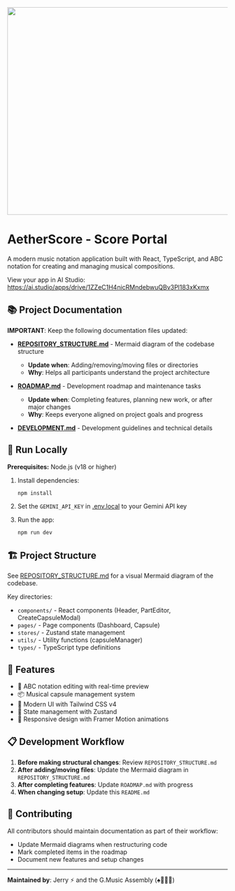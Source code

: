 <div align="center">
<img width="1200" height="475" alt="GHBanner" src="https://github.com/user-attachments/assets/0aa67016-6eaf-458a-adb2-6e31a0763ed6" />
</div>

# AetherScore - Score Portal

A modern music notation application built with React, TypeScript, and ABC notation for creating and managing musical compositions.

View your app in AI Studio: https://ai.studio/apps/drive/1ZZeC1H4nicRMndebwuQBv3Pl183xKxmx

## 📚 Project Documentation

**IMPORTANT**: Keep the following documentation files updated:

- **[REPOSITORY_STRUCTURE.md](REPOSITORY_STRUCTURE.md)** - Mermaid diagram of the codebase structure
  - **Update when**: Adding/removing/moving files or directories
  - **Why**: Helps all participants understand the project architecture

- **[ROADMAP.md](ROADMAP.md)** - Development roadmap and maintenance tasks
  - **Update when**: Completing features, planning new work, or after major changes
  - **Why**: Keeps everyone aligned on project goals and progress

- **[DEVELOPMENT.md](DEVELOPMENT.md)** - Development guidelines and technical details

## 🚀 Run Locally

**Prerequisites:**  Node.js (v18 or higher)

1. Install dependencies:
   ```bash
   npm install
   ```

2. Set the `GEMINI_API_KEY` in [.env.local](.env.local) to your Gemini API key

3. Run the app:
   ```bash
   npm run dev
   ```

## 🏗️ Project Structure

See [REPOSITORY_STRUCTURE.md](REPOSITORY_STRUCTURE.md) for a visual Mermaid diagram of the codebase.

Key directories:
- `components/` - React components (Header, PartEditor, CreateCapsuleModal)
- `pages/` - Page components (Dashboard, Capsule)
- `stores/` - Zustand state management
- `utils/` - Utility functions (capsuleManager)
- `types/` - TypeScript type definitions

## 🎯 Features

- 🎵 ABC notation editing with real-time preview
- 📦 Musical capsule management system
- 🎨 Modern UI with Tailwind CSS v4
- 🔄 State management with Zustand
- 📱 Responsive design with Framer Motion animations

## 📋 Development Workflow

1. **Before making structural changes**: Review `REPOSITORY_STRUCTURE.md`
2. **After adding/moving files**: Update the Mermaid diagram in `REPOSITORY_STRUCTURE.md`
3. **After completing features**: Update `ROADMAP.md` with progress
4. **When changing setup**: Update this `README.md`

## 🤝 Contributing

All contributors should maintain documentation as part of their workflow:
- Update Mermaid diagrams when restructuring code
- Mark completed items in the roadmap
- Document new features and setup changes

---

**Maintained by**: Jerry ⚡ and the G.Music Assembly (♠️🌿🎸🧵)
